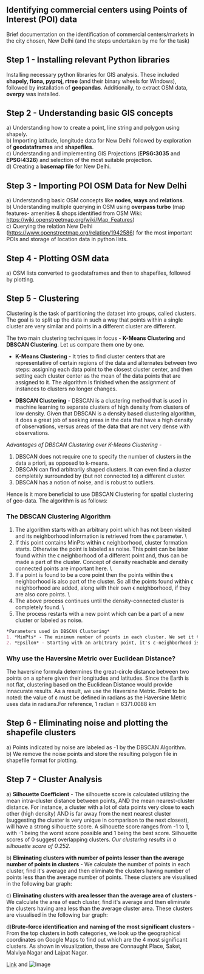 ## **Identifying commercial centers using Points of Interest (POI) data**

Brief documentation on the identification of commercial centers/markets in the city chosen, New Delhi (and the steps undertaken by me for the task)

## Step 1 - Installing relevant Python libraries

Installing necessary python libraries for GIS analysis. These included **shapely, fiona, pyproj, rtree** (and their binary wheels for Windows), followed by installation of **geopandas**. Additionally, to extract OSM data, **overpy** was installed.

## Step 2 - Understanding basic GIS concepts

a) Understanding how to create a point, line string and polygon using shapely. \
b) Importing latitude, longitude data for New Delhi followed by exploration of **geodataframes** and **shapefiles**.\
c) Understanding and implementing GIS Projections (**EPSG:3035** and **EPSG:4326**) and selection of the most suitable projection. \
d) Creating a **basemap file** for New Delhi.

## Step 3 - Importing POI OSM Data for New Delhi

a) Understanding basic OSM concepts like **nodes**, **ways** and **relations**. \
b) Understanding multiple querying in OSM using **overpass turbo** (map features- amenities & shops identified from OSM Wiki: https://wiki.openstreetmap.org/wiki/Map_Features) \
c) Querying the relation New Delhi (https://www.openstreetmap.org/relation/1942586) for the most important POIs and storage of location data in python lists.

## Step 4 - Plotting OSM data

a) OSM lists converted to geodataframes and then to shapefiles, followed by plotting.

## Step 5 - Clustering 

Clustering is the task of partitioning the dataset into groups, called clusters. The goal is to split up the data in such a way that points within a single cluster are very similar and points in a different cluster are different.

The two main clustering techniques in focus - **K-Means Clustering** and **DBSCAN Clustering**. Let us compare them one by one.

- **K-Means Clustering** - It tries to find cluster centers that are representative of certain regions of the data and alternates between two steps: assigning each data point to the closest cluster center, and then setting each cluster center as the mean of the data points that are assigned to it. The algorithm is finished when the assignment of instances to clusters no longer changes.

- **DBSCAN Clustering** - DBSCAN is a clustering method that is used in machine learning to separate clusters of high density from clusters of low density. Given that DBSCAN is a density based clustering algorithm, it does a great job of seeking areas in the data that have a high density of observations, versus areas of the data that are not very dense with observations.

*Advantages of DBSCAN Clustering over K-Means Clustering -*
1. DBSCAN does not require one to specify the number of clusters in the data a priori, as opposed to k-means.
2. DBSCAN can find arbitrarily shaped clusters. It can even find a cluster completely surrounded by (but not connected to) a different cluster. 
3. DBSCAN has a notion of noise, and is robust to outliers.

Hence is it more beneficial to use DBSCAN Clustering for spatial clustering of geo-data. The algorithm is as follows:
### The DBSCAN Clustering Algorithm

1. The algorithm starts with an arbitrary point which has not been visited and its neighborhood information is retrieved from the ϵ parameter. \
2. If this point contains MinPts within ϵ neighborhood, cluster formation starts. Otherwise the point is labeled as noise. This point can be later found within the ϵ neighborhood of a different point and, thus can be made a part of the cluster. Concept of density reachable and density connected points are important here. \
3. If a point is found to be a core point then the points within the ϵ neighborhood is also part of the cluster. So all the points found within ϵ neighborhood are added, along with their own ϵ neighborhood, if they are also core points. \
4. The above process continues until the density-connected cluster is completely found. \
5. The process restarts with a new point which can be a part of a new cluster or labeled as noise.
```markdown
*Parameters used in DBSCAN Clustering*
1. *MinPts* - The minimum number of points in each cluster. We set it to 3.
2. *Epsilon* - Starting with an arbitrary point, it's ε-neighborhood is retrieved, and if it contains sufficiently many points, a cluster is started. Otherwise, the point is labeled as noise. We set it to 0.110 kms.
```
### Why use the Haversine Metric over Euclidean Distance?
The haversine formula determines the great-circle distance between two points on a sphere given their longitudes and latitudes. Since the Earth is not flat, clustering based on the Euclidean Distance would provide innacurate results. As a result, we use the Haversine Metric. Point to be noted: the value of ε must be defined in radians as the Haversine Metric uses data in radians.For reference, 1 radian = 6371.0088 km

## Step 6 - Eliminating noise and plotting the shapefile clusters

a) Points indicated by noise are labeled as -1 by the DBSCAN Algorithm. \
b) We remove the noise points and store the resulting polygon file in shapefile format for plotting.


## Step 7 - Cluster Analysis

a) **Silhouette Coefficient** - The silhouette score is calculated utilizing the mean intra-cluster distance between points, AND the mean nearest-cluster distance. For instance, a cluster with a lot of data points very close to each other (high density) AND is far away from the next nearest cluster (suggesting the cluster is very unique in comparison to the next closest), will have a strong silhouette score. A silhouette score ranges from -1 to 1, with -1 being the worst score possible and 1 being the best score. Silhouette scores of 0 suggest overlapping clusters. _Our clustering results in a silhouette score of 0.252._

b) **Eliminating clusters with number of points lesser than the average number of points in clusters** - We calculate the number of points in each cluster, find it's average and then eliminate the clusters having number of points less than the average number of points. These clusters are visualised in the following bar graph:

c) **Eliminating clusters with area lesser than the average area of clusters** - We calculate the area of each cluster, find it's average and then eliminate the clusters having area less than the average cluster area. These clusters are visualised in the following bar graph:

d)**Brute-force identification and naming of the most significant clusters** - From the top clusters in both categories, we look up the geographical coordinates on Google Maps to find out which are the 4 most significant clusters. As shown in visualization, these are Connaught Place, Saket, Malviya Nagar and Lajpat Nagar.

[Link](url) and ![Image](src)
